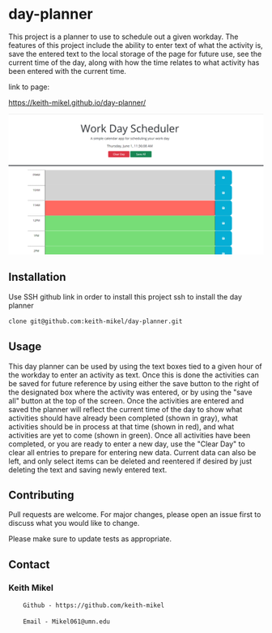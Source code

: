 # day-planner

This project is a planner to use to schedule out a given workday. The features of this project include the ability to enter text of what the activity is, save the entered text to the local storage of the page for future use, see the current time of the day, along with how the time relates to what activity has been entered with the current time.

link to page:

https://keith-mikel.github.io/day-planner/

![alt text](./assets/images/workday%20schedule.png)


## Installation

Use SSH github link in order to install this project ssh to install the day planner

```bash
clone git@github.com:keith-mikel/day-planner.git
```

## Usage

This day planner can be used by using the text boxes tied to a given hour of the workday to enter an activity as text. Once this is done the activities can be saved for future reference by using either the save button to the right of the designated box where the activity was entered, or by using the "save all" button at the top of the screen. Once the activities are entered and saved the planner will reflect the current time of the day to show what activities should have already been completed (shown in gray), what activities should be in process at that time (shown in red), and what activities are yet to come (shown in green). Once all activities have been completed, or you are ready to enter a new day, use the "Clear Day" to clear all entries to prepare for entering new data. Current data can also be left, and only select items can be deleted and reentered if desired by just deleting the text and saving newly entered text.

## Contributing

Pull requests are welcome. For major changes, please open an issue first
to discuss what you would like to change.

Please make sure to update tests as appropriate.


## Contact

### Keith Mikel 

        Github - https://github.com/keith-mikel

        Email - Mikel061@umn.edu
 